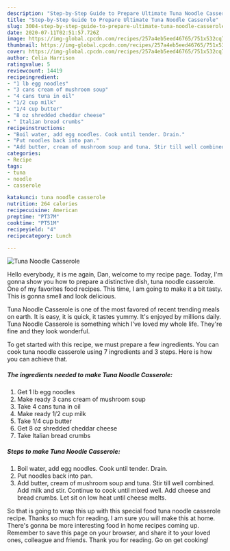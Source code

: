 ```yaml
---
description: "Step-by-Step Guide to Prepare Ultimate Tuna Noodle Casserole"
title: "Step-by-Step Guide to Prepare Ultimate Tuna Noodle Casserole"
slug: 3004-step-by-step-guide-to-prepare-ultimate-tuna-noodle-casserole
date: 2020-07-11T02:51:57.726Z
image: https://img-global.cpcdn.com/recipes/257a4eb5eed46765/751x532cq70/tuna-noodle-casserole-recipe-main-photo.jpg
thumbnail: https://img-global.cpcdn.com/recipes/257a4eb5eed46765/751x532cq70/tuna-noodle-casserole-recipe-main-photo.jpg
cover: https://img-global.cpcdn.com/recipes/257a4eb5eed46765/751x532cq70/tuna-noodle-casserole-recipe-main-photo.jpg
author: Celia Harrison
ratingvalue: 5
reviewcount: 14419
recipeingredient:
- "1 lb egg noodles"
- "3 cans cream of mushroom soup"
- "4 cans tuna in oil"
- "1/2 cup milk"
- "1/4 cup butter"
- "8 oz shredded cheddar cheese"
- " Italian bread crumbs"
recipeinstructions:
- "Boil water, add egg noodles. Cook until tender. Drain."
- "Put noodles back into pan."
- "Add butter, cream of mushroom soup and tuna. Stir till well combined. Add milk and stir. Continue to cook until mixed well. Add cheese and bread crumbs. Let sit on low heat until cheese melts."
categories:
- Recipe
tags:
- tuna
- noodle
- casserole

katakunci: tuna noodle casserole 
nutrition: 264 calories
recipecuisine: American
preptime: "PT37M"
cooktime: "PT51M"
recipeyield: "4"
recipecategory: Lunch

---
```



![Tuna Noodle Casserole](https://img-global.cpcdn.com/recipes/257a4eb5eed46765/751x532cq70/tuna-noodle-casserole-recipe-main-photo.jpg)

Hello everybody, it is me again, Dan, welcome to my recipe page. Today, I'm gonna show you how to prepare a distinctive dish, tuna noodle casserole. One of my favorites food recipes. This time, I am going to make it a bit tasty. This is gonna smell and look delicious.



Tuna Noodle Casserole is one of the most favored of recent trending meals on earth. It is easy, it is quick, it tastes yummy. It's enjoyed by millions daily. Tuna Noodle Casserole is something which I've loved my whole life. They're fine and they look wonderful.


To get started with this recipe, we must prepare a few ingredients. You can cook tuna noodle casserole using 7 ingredients and 3 steps. Here is how you can achieve that.

<!--inarticleads1-->

##### The ingredients needed to make Tuna Noodle Casserole:

1. Get 1 lb egg noodles
1. Make ready 3 cans cream of mushroom soup
1. Take 4 cans tuna in oil
1. Make ready 1/2 cup milk
1. Take 1/4 cup butter
1. Get 8 oz shredded cheddar cheese
1. Take  Italian bread crumbs




<!--inarticleads2-->

##### Steps to make Tuna Noodle Casserole:

1. Boil water, add egg noodles. Cook until tender. Drain.
1. Put noodles back into pan.
1. Add butter, cream of mushroom soup and tuna. Stir till well combined. Add milk and stir. Continue to cook until mixed well. Add cheese and bread crumbs. Let sit on low heat until cheese melts.




So that is going to wrap this up with this special food tuna noodle casserole recipe. Thanks so much for reading. I am sure you will make this at home. There's gonna be more interesting food in home recipes coming up. Remember to save this page on your browser, and share it to your loved ones, colleague and friends. Thank you for reading. Go on get cooking!

